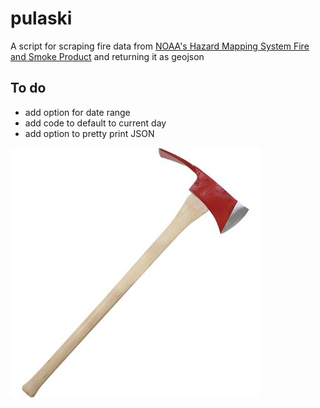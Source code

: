 # pulaski

A script for scraping fire data from [NOAA's Hazard Mapping System Fire and Smoke Product](https://www.ospo.noaa.gov/Products/land/hms.html#data) and returning it as geojson

## To do

- add option for date range
- add code to default to current day
- add option to pretty print JSON

[![pulaski](./pulaski.jpg)](https://en.wikipedia.org/wiki/Pulaski_(tool))